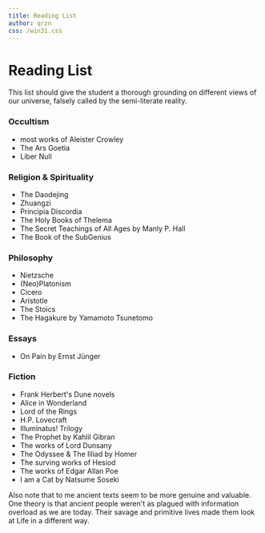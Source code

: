 ```yaml
---
title: Reading List 
author: qrzn
css: /win31.css
---
```


# Reading List

This list should give the student a thorough grounding on different views of our universe, falsely called by the semi-literate reality.

### Occultism

* most works of Aleister Crowley
* The Ars Goetia
* Liber Null

### Religion & Spirituality

* The Daodejing
* Zhuangzi
* Principia Discordia
* The Holy Books of Thelema
* The Secret Teachings of All Ages by Manly P. Hall
* The Book of the SubGenius

### Philosophy

* Nietzsche
* (Neo)Platonism
* Cicero
* Aristotle
* The Stoics
* The Hagakure by Yamamoto Tsunetomo

### Essays

* On Pain by Ernst Jünger

### Fiction

* Frank Herbert's Dune novels
* Alice in Wonderland
* Lord of the Rings
* H.P. Lovecraft
* Illuminatus! Trilogy
* The Prophet by Kahlil Gibran
* The works of Lord Dunsany
* The Odyssee & The Illiad by Homer
* The surving works of Hesiod
* The works of Edgar Allan Poe
* I am a Cat by Natsume Soseki

Also note that to me ancient texts seem to be more genuine and valuable. One theory is that ancient people weren't as plagued with information overload as we are today. Their savage and primitive lives made them look at Life in a different way.
